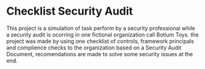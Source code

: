 # Checklist Security Audit
This project is a simulation of task perform by a security professional while a security audit is ocorring in one fictional organization call Botium Toys.
the project was made by using one checklist of controls, framework principals and complience checks to the organization based on a Security Audit Document,
recomendations are made to solve some security issues at the end. 
